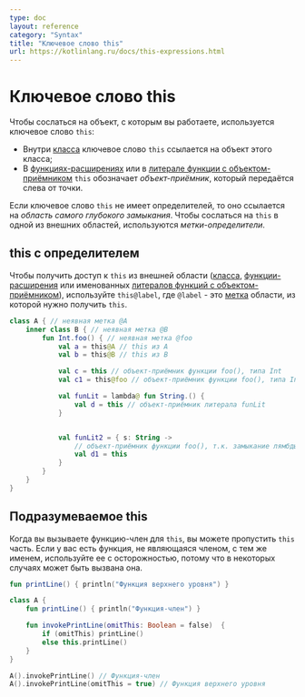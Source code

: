 ```yaml
---
type: doc
layout: reference
category: "Syntax"
title: "Ключевое слово this"
url: https://kotlinlang.ru/docs/this-expressions.html
---
```


<!-- При переводе статьи оригинальная версия была от 09 July 2021 -->

<!-- # This expressions -->
# Ключевое слово this

<!-- To denote the current _receiver_, you use `this` expressions: -->
Чтобы сослаться на объект, с которым вы работаете, используется ключевое слово `this`:

<!-- * In a member of a [class](classes.md#inheritance), `this` refers to the current object of that class.
* In an [extension function](extensions.md) or a [function literal with receiver](lambdas.md#function-literals-with-receiver)
`this` denotes the _receiver_ parameter that is passed on the left-hand side of a dot. -->

* Внутри [класса](classes.html#inheritance) ключевое слово `this` ссылается на объект этого класса;
* В [функциях-расширениях](extensions.html) или в
[литерале функции с объектом-приёмником](lambdas.html#function-literals-with-receiver) `this` обозначает
*объект-приёмник*, который передаётся слева от точки.

<!-- If `this` has no qualifiers, it refers to the _innermost enclosing scope_. To refer to `this` in other scopes, _label qualifiers_ are used: -->
Если ключевое слово `this` не имеет определителей, то оно ссылается на *область самого глубокого замыкания*. Чтобы
сослаться на `this` в одной из внешних областей, используются *метки-определители*.

<a name="qualified-this"></a>

<!-- ## Qualified this -->
## this с определителем

<!-- To access `this` from an outer scope (a [class](classes.md), [extension function](extensions.md),
or labeled [function literal with receiver](lambdas.md#function-literals-with-receiver)) you write `this@label`,
 where `@label` is a [label](returns.md) on the scope `this` is meant to be from: -->

Чтобы получить доступ к `this` из внешней области ([класса](classes.html), [функции-расширения](extensions.html) или
именованных [литералов функций с объектом-приёмником](lambdas.html#function-literals-with-receiver)), используйте
`this@label`, где `@label` - это [метка](returns.html) области, из которой нужно получить `this`.

```kotlin
class A { // неявная метка @A
    inner class B { // неявная метка @B
        fun Int.foo() { // неявная метка @foo
            val a = this@A // this из A
            val b = this@B // this из B

            val c = this // объект-приёмник функции foo(), типа Int
            val c1 = this@foo // объект-приёмник функции foo(), типа Int

            val funLit = lambda@ fun String.() {
                val d = this // объект-приёмник литерала funLit
            }


            val funLit2 = { s: String ->
                // объект-приёмник функции foo(), т.к. замыкание лямбды не имеет объекта-приёмника
                val d1 = this
            }
        }
    }
}
```

<a name="implicit-this"></a>

<!-- ## Implicit this -->
## Подразумеваемое this

<!-- When you call a member function on `this`, you can skip the `this.` part.
If you have a non-member function with the same name, use this with caution because in some cases it can be called instead: -->
Когда вы вызываете функцию-член для `this`, вы можете пропустить `this` часть. Если у вас есть функция, не являющаяся
членом, с тем же именем, используйте ее с осторожностью, потому что в некоторых случаях может быть вызвана она.

```kotlin
fun printLine() { println("Функция верхнего уровня") }

class A {
    fun printLine() { println("Функция-член") }

    fun invokePrintLine(omitThis: Boolean = false)  { 
        if (omitThis) printLine()
        else this.printLine()
    }
}

A().invokePrintLine() // Функция-член
A().invokePrintLine(omitThis = true) // Функция верхнего уровня
```
